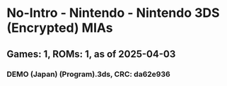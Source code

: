 # No-Intro - Nintendo - Nintendo 3DS (Encrypted) MIAs
## Games: 1, ROMs: 1, as of 2025-04-03

### DEMO (Japan) (Program).3ds, CRC: da62e936
